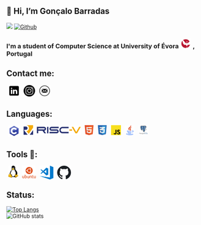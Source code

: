 ## 👋 Hi, I’m Gonçalo Barradas 
![](https://visitor-badge.laobi.icu/badge?page_id=Gbarradas.Gbarradas)
[![Github](https://img.shields.io/github/followers/Gbarradas?label=Follow&style=social)](https://github.com/Gbarradas)
### I'm a student of Computer Science at University of Évora [<img width="25px" src="img/logoUEvora.png" style="padding:0px 2px" >](https://www.uevora.pt/)  , Portugal


## Contact me:
[ <img align="left" alt="Linkedin" width="30px" src="img/linkedin.png" style="padding:0px 5px" />](https://www.linkedin.com/in/gon%C3%A7alo-barradas-473b991bb/)
[ <img align="left" alt="instagram" width="30px" src="img/instagram.png" style="padding:0px 5px" />](https://www.instagram.com/gonbarradas/)
<a href="mailto:gcbarradas2@gmail.com?cc=gbarradas1@hotmail.com&body=From%20GitHub!!">
<img align="left" alt="email: gcbarradas2@gmail.com" width="30px" src="img/email.png" style="padding:0px 5px"/>
</a>   
<br/>
## Languages:
[<img align="left" alt="c-programing language" width="30px"  style="padding:0px 5px" src="img/c.png" />]()
[<img align="left" alt="Risc-V" width="150px" style="padding:0px 5px"  src="img/RISC-V-logo.png" />]()
[<img align="left" alt="HTML5" width="23px"  style="padding:0px 5px" src="img/html.png"/>]()
[<img align="left" alt="CSS3" width="26px"  style="padding:0px 5px" src="img/css.png" />]()
[<img align="left" alt="JS" width="26px"  style="padding:0px 5px" src="img/JavaScript.png" />]()
[<img align="left" alt="Java" width="26px" style="padding:0px 5px"  src="img/java.png" >]() 
[<img align="left" alt="PostgreSQL" width="26px" style="padding:0px 5px"  src="img/postgreslq.png" >]()  
</br>
## Tools 🧰:  
[<img align="left" alt="Linux" width="26px" style="padding:0px 5px"  src="img/linux.png" >]() 
[<img align="left" alt="unbutu" width="36px" style="padding:0px 5px"  src="img/unbutu.png" >]() 
[<img align="left" alt="vscode" width="36px" style="padding:0px 5px"  src="img/vscode.png" >]()
[<img align="left" alt="GitHub" width="36px" style="padding:0px 5px"  src="img/github.png" >](https://github.com/GBarradas)
<br><br>
## Status:
[![Top Langs](https://github-readme-stats.vercel.app/api/top-langs/?username=Gbarradas&hide=Roff,Tex&langs_count=8&&count_private=trueshow_icons=true?&&exclude_repo=CG-Work&theme=react)](https://github.com/anuraghazra/github-readme-stats)
<br>
![GitHub stats](https://github-readme-stats.vercel.app/api?username=Gbarradas&show_icons=true&theme=react)


